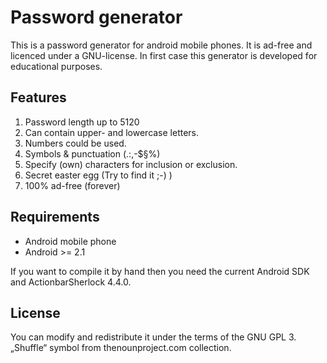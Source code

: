 # Password generator #

This is a password generator for android mobile phones. It is ad-free and licenced under a GNU-license. In first case this generator is developed for educational purposes.

## Features ##

1. Password length up to 5120
2. Can contain upper- and lowercase letters.
3. Numbers could be used.
4. Symbols & punctuation (.:,-$§%)
5. Specify (own) characters for inclusion or exclusion.
6. Secret easter egg (Try to find it ;-) )
7. 100% ad-free (forever)

## Requirements ##

* Android mobile phone
* Android >= 2.1

If you want to compile it by hand then you need the current Android SDK and ActionbarSherlock 4.4.0.

## License ##

You can modify and redistribute it under the terms of the GNU GPL 3. „Shuffle“ symbol from thenounproject.com collection.
